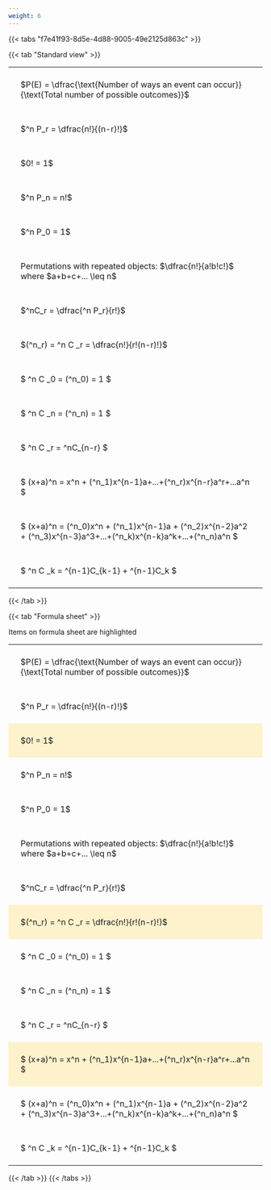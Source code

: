 ```yaml
---
weight: 6
---
```


{{< tabs "f7e41f93-8d5e-4d88-9005-49e2125d863c" >}}

{{< tab "Standard view" >}}

<style type="text/css">
#T_b1032 th.col_heading {
  text-align: left;
  font-size: 1em;
}
#T_b1032 td {
  text-align: left;
  font-size: 1em;
  padding: 1.5em;
}
</style>
<table id="T_b1032">
  <thead>
  </thead>
  <tbody>
    <tr>
      <td id="T_b1032_row0_col0" class="data row0 col0" >$P(E) = \dfrac{\text{Number of ways an event can occur}}{\text{Total number of possible outcomes}}$</td>
    </tr>
    <tr>
      <td id="T_b1032_row1_col0" class="data row1 col0" >$^n P_r = \dfrac{n!}{(n-r)!}$</td>
    </tr>
    <tr>
      <td id="T_b1032_row2_col0" class="data row2 col0" >$0! = 1$</td>
    </tr>
    <tr>
      <td id="T_b1032_row3_col0" class="data row3 col0" >$^n P_n = n!$</td>
    </tr>
    <tr>
      <td id="T_b1032_row4_col0" class="data row4 col0" >$^n P_0 = 1$</td>
    </tr>
    <tr>
      <td id="T_b1032_row5_col0" class="data row5 col0" >Permutations with repeated objects: $\dfrac{n!}{a!b!c!}$ where $a+b+c+... \leq n$</td>
    </tr>
    <tr>
      <td id="T_b1032_row6_col0" class="data row6 col0" >$^nC_r = \dfrac{^n P_r}{r!}$</td>
    </tr>
    <tr>
      <td id="T_b1032_row7_col0" class="data row7 col0" >$(^n_r) = ^n C _r = \dfrac{n!}{r!(n-r)!}$</td>
    </tr>
    <tr>
      <td id="T_b1032_row8_col0" class="data row8 col0" >$ ^n C _0 = (^n_0) = 1 $</td>
    </tr>
    <tr>
      <td id="T_b1032_row9_col0" class="data row9 col0" >$ ^n C _n = (^n_n) = 1 $</td>
    </tr>
    <tr>
      <td id="T_b1032_row10_col0" class="data row10 col0" >$ ^n C _r = ^nC_{n-r} $</td>
    </tr>
    <tr>
      <td id="T_b1032_row11_col0" class="data row11 col0" >$ (x+a)^n = x^n + (^n_1)x^{n-1}a+...+(^n_r)x^{n-r}a^r+...a^n    $</td>
    </tr>
    <tr>
      <td id="T_b1032_row12_col0" class="data row12 col0" >$ (x+a)^n = (^n_0)x^n + (^n_1)x^{n-1}a + (^n_2)x^{n-2}a^2 + (^n_3)x^{n-3}a^3+...+(^n_k)x^{n-k}a^k+...+(^n_n)a^n $</td>
    </tr>
    <tr>
      <td id="T_b1032_row13_col0" class="data row13 col0" >$ ^n C _k = ^{n-1}C_{k-1} + ^{n-1}C_k $</td>
    </tr>
  </tbody>
</table>
{{< /tab >}}

{{< tab "Formula sheet" >}}

Items on formula sheet are highlighted 
<br>
<style type="text/css">
#T_7f95e th.col_heading {
  text-align: left;
  font-size: 1em;
}
#T_7f95e td {
  text-align: left;
  font-size: 1em;
  padding: 1.5em;
}
#T_7f95e_row0_col0, #T_7f95e_row1_col0, #T_7f95e_row3_col0, #T_7f95e_row4_col0, #T_7f95e_row5_col0, #T_7f95e_row6_col0, #T_7f95e_row8_col0, #T_7f95e_row9_col0, #T_7f95e_row10_col0, #T_7f95e_row12_col0, #T_7f95e_row13_col0 {
  background-color: rgba(0,0,0,0);
}
#T_7f95e_row2_col0, #T_7f95e_row7_col0, #T_7f95e_row11_col0 {
  background-color: rgba(255,194,10, 0.2);
}
</style>
<table id="T_7f95e">
  <thead>
  </thead>
  <tbody>
    <tr>
      <td id="T_7f95e_row0_col0" class="data row0 col0" >$P(E) = \dfrac{\text{Number of ways an event can occur}}{\text{Total number of possible outcomes}}$</td>
    </tr>
    <tr>
      <td id="T_7f95e_row1_col0" class="data row1 col0" >$^n P_r = \dfrac{n!}{(n-r)!}$</td>
    </tr>
    <tr>
      <td id="T_7f95e_row2_col0" class="data row2 col0" >$0! = 1$</td>
    </tr>
    <tr>
      <td id="T_7f95e_row3_col0" class="data row3 col0" >$^n P_n = n!$</td>
    </tr>
    <tr>
      <td id="T_7f95e_row4_col0" class="data row4 col0" >$^n P_0 = 1$</td>
    </tr>
    <tr>
      <td id="T_7f95e_row5_col0" class="data row5 col0" >Permutations with repeated objects: $\dfrac{n!}{a!b!c!}$ where $a+b+c+... \leq n$</td>
    </tr>
    <tr>
      <td id="T_7f95e_row6_col0" class="data row6 col0" >$^nC_r = \dfrac{^n P_r}{r!}$</td>
    </tr>
    <tr>
      <td id="T_7f95e_row7_col0" class="data row7 col0" >$(^n_r) = ^n C _r = \dfrac{n!}{r!(n-r)!}$</td>
    </tr>
    <tr>
      <td id="T_7f95e_row8_col0" class="data row8 col0" >$ ^n C _0 = (^n_0) = 1 $</td>
    </tr>
    <tr>
      <td id="T_7f95e_row9_col0" class="data row9 col0" >$ ^n C _n = (^n_n) = 1 $</td>
    </tr>
    <tr>
      <td id="T_7f95e_row10_col0" class="data row10 col0" >$ ^n C _r = ^nC_{n-r} $</td>
    </tr>
    <tr>
      <td id="T_7f95e_row11_col0" class="data row11 col0" >$ (x+a)^n = x^n + (^n_1)x^{n-1}a+...+(^n_r)x^{n-r}a^r+...a^n    $</td>
    </tr>
    <tr>
      <td id="T_7f95e_row12_col0" class="data row12 col0" >$ (x+a)^n = (^n_0)x^n + (^n_1)x^{n-1}a + (^n_2)x^{n-2}a^2 + (^n_3)x^{n-3}a^3+...+(^n_k)x^{n-k}a^k+...+(^n_n)a^n $</td>
    </tr>
    <tr>
      <td id="T_7f95e_row13_col0" class="data row13 col0" >$ ^n C _k = ^{n-1}C_{k-1} + ^{n-1}C_k $</td>
    </tr>
  </tbody>
</table>
{{< /tab >}}
{{< /tabs >}}